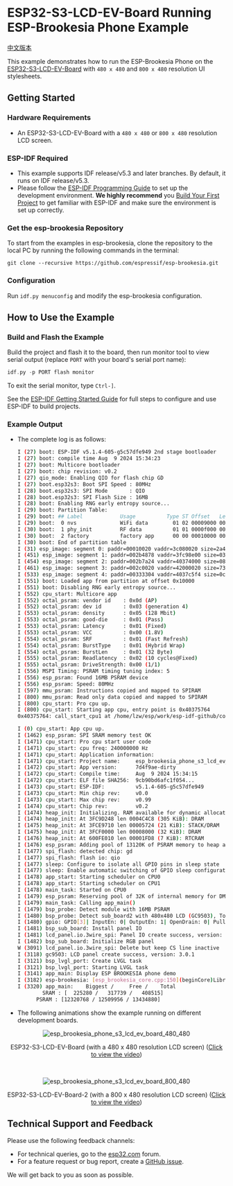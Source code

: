 # ESP32-S3-LCD-EV-Board Running ESP-Brookesia Phone Example

[中文版本](./README_CN.md)

This example demonstrates how to run the ESP-Brookesia Phone on the [ESP32-S3-LCD-EV-Board](https://docs.espressif.com/projects/esp-dev-kits/en/latest/esp32s3/esp32-s3-lcd-ev-board/index.html) with `480 x 480` and `800 x 480` resolution UI stylesheets.

## Getting Started

### Hardware Requirements

* An ESP32-S3-LCD-EV-Board with a `480 x 480` or `800 x 480` resolution LCD screen.

### ESP-IDF Required

- This example supports IDF release/v5.3 and later branches. By default, it runs on IDF release/v5.3.
- Please follow the [ESP-IDF Programming Guide](https://docs.espressif.com/projects/esp-idf/en/latest/esp32/get-started/index.html) to set up the development environment. **We highly recommend** you [Build Your First Project](https://docs.espressif.com/projects/esp-idf/en/latest/esp32/get-started/index.html#build-your-first-project) to get familiar with ESP-IDF and make sure the environment is set up correctly.

### Get the esp-brookesia Repository

To start from the examples in esp-brookesia, clone the repository to the local PC by running the following commands in the terminal:

```
git clone --recursive https://github.com/espressif/esp-brookesia.git
```

### Configuration

Run `idf.py menuconfig` and modify the esp-brookesia configuration.

## How to Use the Example

### Build and Flash the Example

Build the project and flash it to the board, then run monitor tool to view serial output (replace `PORT` with your board's serial port name):

```c
idf.py -p PORT flash monitor
```

To exit the serial monitor, type `Ctrl-]`.

See the [ESP-IDF Getting Started Guide](https://docs.espressif.com/projects/esp-idf/en/latest/get-started/index.html) for full steps to configure and use ESP-IDF to build projects.

### Example Output

- The complete log is as follows:

    ```bash
    I (27) boot: ESP-IDF v5.1.4-605-g5c57dfe949 2nd stage bootloader
    I (27) boot: compile time Aug  9 2024 15:34:23
    I (27) boot: Multicore bootloader
    I (27) boot: chip revision: v0.2
    I (27) qio_mode: Enabling QIO for flash chip GD
    I (27) boot.esp32s3: Boot SPI Speed : 80MHz
    I (28) boot.esp32s3: SPI Mode       : QIO
    I (28) boot.esp32s3: SPI Flash Size : 16MB
    I (28) boot: Enabling RNG early entropy source...
    I (29) boot: Partition Table:
    I (29) boot: ## Label            Usage          Type ST Offset   Length
    I (29) boot:  0 nvs              WiFi data        01 02 00009000 00006000
    I (30) boot:  1 phy_init         RF data          01 01 0000f000 00001000
    I (30) boot:  2 factory          factory app      00 00 00010000 00400000
    I (30) boot: End of partition table
    I (31) esp_image: segment 0: paddr=00010020 vaddr=3c080020 size=2a4850h (2771024) map
    I (451) esp_image: segment 1: paddr=002b4878 vaddr=3fc98e00 size=031a4h ( 12708) load
    I (454) esp_image: segment 2: paddr=002b7a24 vaddr=40374000 size=085f4h ( 34292) load
    I (461) esp_image: segment 3: paddr=002c0020 vaddr=42000020 size=732dch (471772) map
    I (533) esp_image: segment 4: paddr=00333304 vaddr=4037c5f4 size=0c774h ( 51060) load
    I (551) boot: Loaded app from partition at offset 0x10000
    I (551) boot: Disabling RNG early entropy source...
    I (552) cpu_start: Multicore app
    I (552) octal_psram: vendor id    : 0x0d (AP)
    I (552) octal_psram: dev id       : 0x03 (generation 4)
    I (553) octal_psram: density      : 0x05 (128 Mbit)
    I (553) octal_psram: good-die     : 0x01 (Pass)
    I (553) octal_psram: Latency      : 0x01 (Fixed)
    I (553) octal_psram: VCC          : 0x00 (1.8V)
    I (554) octal_psram: SRF          : 0x01 (Fast Refresh)
    I (554) octal_psram: BurstType    : 0x01 (Hybrid Wrap)
    I (554) octal_psram: BurstLen     : 0x01 (32 Byte)
    I (555) octal_psram: Readlatency  : 0x02 (10 cycles@Fixed)
    I (555) octal_psram: DriveStrength: 0x00 (1/1)
    I (556) MSPI Timing: PSRAM timing tuning index: 5
    I (556) esp_psram: Found 16MB PSRAM device
    I (556) esp_psram: Speed: 80MHz
    I (597) mmu_psram: Instructions copied and mapped to SPIRAM
    I (800) mmu_psram: Read only data copied and mapped to SPIRAM
    I (800) cpu_start: Pro cpu up.
    I (800) cpu_start: Starting app cpu, entry point is 0x40375764
    0x40375764: call_start_cpu1 at /home/lzw/esp/work/esp-idf-github/components/esp_system/port/cpu_start.c:159

    I (0) cpu_start: App cpu up.
    I (1462) esp_psram: SPI SRAM memory test OK
    I (1471) cpu_start: Pro cpu start user code
    I (1471) cpu_start: cpu freq: 240000000 Hz
    I (1471) cpu_start: Application information:
    I (1471) cpu_start: Project name:     esp_brookesia_phone_s3_lcd_ev_board
    I (1472) cpu_start: App version:      7d4f9ae-dirty
    I (1472) cpu_start: Compile time:     Aug  9 2024 15:34:15
    I (1472) cpu_start: ELF file SHA256:  9cb90bd6afc1f054...
    I (1473) cpu_start: ESP-IDF:          v5.1.4-605-g5c57dfe949
    I (1473) cpu_start: Min chip rev:     v0.0
    I (1473) cpu_start: Max chip rev:     v0.99
    I (1474) cpu_start: Chip rev:         v0.2
    I (1474) heap_init: Initializing. RAM available for dynamic allocation:
    I (1474) heap_init: At 3FC9D248 len 0004C4C8 (305 KiB): DRAM
    I (1475) heap_init: At 3FCE9710 len 00005724 (21 KiB): STACK/DRAM
    I (1475) heap_init: At 3FCF0000 len 00008000 (32 KiB): DRAM
    I (1476) heap_init: At 600FE010 len 00001FD8 (7 KiB): RTCRAM
    I (1476) esp_psram: Adding pool of 13120K of PSRAM memory to heap allocator
    I (1477) spi_flash: detected chip: gd
    I (1477) spi_flash: flash io: qio
    I (1477) sleep: Configure to isolate all GPIO pins in sleep state
    I (1477) sleep: Enable automatic switching of GPIO sleep configuration
    I (1478) app_start: Starting scheduler on CPU0
    I (1478) app_start: Starting scheduler on CPU1
    I (1478) main_task: Started on CPU0
    I (1479) esp_psram: Reserving pool of 32K of internal memory for DMA/internal allocations
    I (1479) main_task: Calling app_main()
    I (1479) bsp_probe: Detect module with 16MB PSRAM
    I (1480) bsp_probe: Detect sub_board2 with 480x480 LCD (GC9503), Touch (FT5x06)
    I (1480) gpio: GPIO[3]| InputEn: 0| OutputEn: 1| OpenDrain: 0| Pullup: 1| Pulldown: 0| Intr:0
    I (1481) bsp_sub_board: Install panel IO
    I (1481) lcd_panel.io.3wire_spi: Panel IO create success, version: 1.0.1
    I (1482) bsp_sub_board: Initialize RGB panel
    W (3091) lcd_panel.io.3wire_spi: Delete but keep CS line inactive
    I (3118) gc9503: LCD panel create success, version: 3.0.1
    I (3121) bsp_lvgl_port: Create LVGL task
    I (3121) bsp_lvgl_port: Starting LVGL task
    I (3141) app_main: Display ESP BROOKESIA phone demo
    I (3182) esp-brookesia: [esp_brookesia_core.cpp:150](beginCore)Library version: 0.1.0
    I (3320) app_main:    Biggest /     Free /    Total
            SRAM : [  225280 /   317739 /   408515]
          PSRAM : [12320768 / 12509956 / 13434880]
    ```

- The following animations show the example running on different development boards.

<p align="center">
<img src="https://dl.espressif.com/AE/esp-dev-kits/esp_ui_phone_s3_lcd_ev_board_480_480.gif" alt ="esp_brookesia_phone_s3_lcd_ev_board_480_480">
</p>

<p align="center">
ESP32-S3-LCD-EV-Board (with a 480 x 480 resolution LCD screen) (<a href="https://dl.espressif.com/AE/esp-dev-kits/esp_ui_phone_s3_lcd_ev_board_480_480.mp4">Click to view the video</a>)
</p>
<br>

<p align="center">
<img src="https://dl.espressif.com/AE/esp-dev-kits/esp_ui_phone_s3_lcd_ev_board_800_480.gif" alt ="esp_brookesia_phone_s3_lcd_ev_board_800_480">
</p>

<p align="center">
ESP32-S3-LCD-EV-Board-2 (with a 800 x 480 resolution LCD screen) (<a href="https://dl.espressif.com/AE/esp-dev-kits/esp_ui_phone_s3_lcd_ev_board_800_480.mp4">Click to view the video</a>)
</p>

## Technical Support and Feedback

Please use the following feedback channels:

- For technical queries, go to the [esp32.com](https://esp32.com/viewforum.php?f=22) forum.
- For a feature request or bug report, create a [GitHub issue](https://github.com/espressif/esp-brookesia/issues).

We will get back to you as soon as possible.
